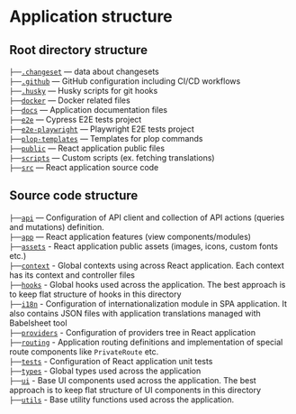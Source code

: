 # Application structure

## Root directory structure

`├──`[`.changeset`](.changeset) — data about changesets <br>
`├──`[`.github`](.github) — GitHub configuration including CI/CD workflows <br>
`├──`[`.husky`](.husky) — Husky scripts for git hooks <br>
`├──`[`docker`](docker) — Docker related files<br>
`├──`[`docs`](docs) — Application documentation files <br>
`├──`[`e2e`](e2e) — Cypress E2E tests project <br>
`├──`[`e2e-playwright`](e2e-playwright) — Playwright E2E tests project <br>
`├──`[`plop-templates`](plop-templates) — Templates for plop commands <br>
`├──`[`public`](public) — React application public files <br>
`├──`[`scripts`](scripts) — Custom scripts (ex. fetching translations) <br>
`├──`[`src`](src) — React application source code <br>

## Source code structure

`├──`[`api`](src/api) — Configuration of API client and collection of API actions (queries and mutations) definition. <br>
`├──`[`app`](src/app) — React application features (view components/modules) <br>
`├──`[`assets`](src/assets) - React application public assets (images, icons, custom fonts etc.) <br>
`├──`[`context`](src/context) - Global contexts using across React application. Each context has its context and controller files <br>
`├──`[`hooks`](src/hooks) - Global hooks used across the application. The best approach is to keep flat structure of hooks in this directory <br>
`├──`[`i18n`](src/i18n) - Configuration of internationalization module in SPA application. It also contains JSON files with application translations managed with Babelsheet tool <br>
`├──`[`providers`](src/providers) - Configuration of providers tree in React application <br>
`├──`[`routing`](src/routing) - Application routing definitions and implementation of special route components like `PrivateRoute` etc. <br>
`├──`[`tests`](src/tests) - Configuration of React application unit tests <br>
`├──`[`types`](src/types) - Global types used across the application <br>
`├──`[`ui`](src/ui) - Base UI components used across the application. The best approach is to keep flat structure of UI components in this directory <br>
`├──`[`utils`](src/utils) - Base utility functions used across the application. <br>
